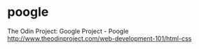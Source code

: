 # poogle
The Odin Project: Google Project - Poogle
http://www.theodinproject.com/web-development-101/html-css